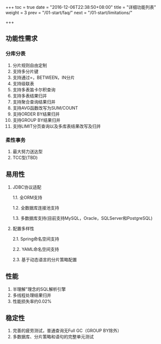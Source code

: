 +++
toc = true
date = "2016-12-06T22:38:50+08:00"
title = "详细功能列表"
weight = 3
prev = "/01-start/faq/"
next = "/01-start/limitations/"

+++

## 功能性需求

### 分库分表
1. 分片规则自由定制
2. 支持多分片键
3. 支持通过=，BETWEEN，IN分片
4. 支持级联表
5. 支持多表笛卡尔积查询
6. 支持多表结果归并
7. 支持聚合查询结果归并
8. 支持AVG函数改写为SUM/COUNT
9. 支持ORDER BY结果归并
10. 支持GROUP BY结果归并
11. 支持LIMIT分页查询以及多库表结果改写及归并

### 柔性事务
1. 最大努力送达型
2. TCC型(TBD)

## 易用性

1. JDBC协议适配
    
    1.1. 全ORM支持
    
    1.2. 全数据库连接池支持
    
    1.3. 多数据库支持(目前支持MySQL，Oracle，SQLServer和PostgreSQL)
2. 配置多样性
    
    2.1. Spring命名空间支持
    
    2.2. YAML命名空间支持
    
    2.3. 基于动态语言的分片策略配置

## 性能
1. 半理解"理念的SQL解析引擎
2. 多线程处理结果归并
3. 性能损失率约0.02%

## 稳定性
1. 完善的疲劳测试，普通查询无Full GC（GROUP BY除外）
2. 多数据库、分片策略和语句的完整单元测试
